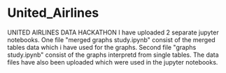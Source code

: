 # United_Airlines
UNITED AIRLINES DATA HACKATHON
I have uploaded 2 separate jupyter notebooks.
One file "merged graphs study.ipynb" consist of the merged tables data which i have used for the graphs.
Second file "graphs study.ipynb" consist of the graphs interpretd from single tables.
The data files have also been uploaded which were used in the jupyter notebooks.
